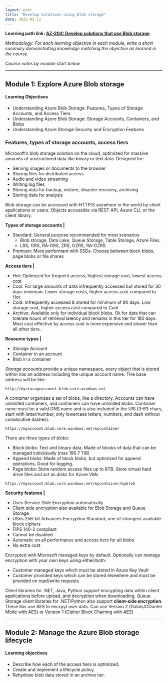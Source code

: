 ```yaml
---
layout: post
title: "Develop solutions using blob storage"
date: 2025-02-12
---
```


**Learning path link: [AZ-204: Develop solutions that use Blob storage](https://learn.microsoft.com/en-us/training/paths/develop-solutions-that-use-blob-storage/)**

*Methodology: For each learning objective in each module, write a short summary demonstrating knowledge matching the objective as learned in the course.*

*Course notes by module start below*

<hr/>

## Module 1: Explore Azure Blob storage

#### Learning Objectives

- Understanding Azure Blob Storage: Features, Types of Storage Accounts, and Access Tiers
- Understanding Azure Blob Storage: Storage Accounts, Containers, and Blobs
- Understanding Azure Storage Security and Encryption Features

### Features, types of storage accounts, access tiers

Microsoft's blob storage solution on the cloud, optimized for massive amounts of unstructured data like binary or text data. Designed for:

- Serving images or documents to the browser
- Storing files for distributed access
- Audio and video streaming
- Writing log files
- Storing data for backup, restore, disaster recovery, archiving
- Storing data for analysis

Blob storage can be accessed with HTTP/S anywhere in the world by client applications or users. Objects accessible via REST API, Azure CLI, or the client library.

**Types of storage accounts |**
- Standard: General purpose recommended for most scenarios
    - Blob storage, Data Lake, Queue Storage, Table Storage, Azure Files. 
    - LRS, GRS, RA-GRS, ZRS, GZRS, RA-GZRS
- Premium: More performant with SSDs. Choose between block blobs, page blobs or file shares

**Access tiers |**
- Hot: Optimized for frequent access, highest storage cost, lowest access cost
- Cool: For large amounts of data infrequently accessed but stored for 30 days minimum. Lower storage costs, higher access cost compared to Hot
- Cold: Infrequently accessed & stored for minimum of 90 days. Low storage cost, higher access cost compared to Cool
- Archive: Available only for individual block blobs. Ok for data that can tolerate hours of retrieval latency and remains in this tier for 180 days. Most cost effective by access cost is more expensive and slower than all other tiers.

**Resource types |** 
- Storage Account
- Container in an account
- Blob in a container

*Storage accounts* provide a unique namespace, every object that is stored within has an address including the unique account name. THe base address will be like:

`http://mystorageaccount.blob.core.windows.net`

A *container* organizes a set of blobs, like a directory. Accounts can have unlimited containers, and containers can have unlimited blobs. Container name must be a valid DNS name and is also included in the URI (3-63 chars, start with letter/number, only lowercase letters, numbers, and dash without consecutive dashes).

`https://myaccount.blob.core.windows.net/mycontainer`

There are three types of *blobs*:
- Block blobs: Text and binary data. Made of blocks of data that can be managed individually (max 190.7 TiB)
- Append blobs: Made of block blobs, but optimized for append operations. Good for logging.
- Page blobs: Store random access files up to 8TB. Store virtual hard drive files and act as disks for Azure VMs

`https://myaccount.blob.core.windows.net/mycontainer/myblob`

**Security features |**
- Uses Service-Side Encryption automatically
- Client side encryption also available for Blob Storage and Queue Storage
- USes 256-bit Advances Encryption Standard, one of strongest available block ciphers
- FIPS 140-2 compliant
- Cannot be disabled
- Automatic on all performance and access tiers for all blobs
- No extra cost

Encrypted with Microsoft managed keys by default. Optionally can manage encryption with your own keys using either/both:
- Customer managed keys which must be stored in Azure Key Vault
- Customer provided keys which can be stored elsewhere and must be provided on read/write requests

Client libraries for .NET, Java, Python support encrypting data within client applications before upload, and decryption when downloading. Queue Storage client libraries for .NET/Python also support **client-side encryption**. These libs use AES to encrpyt user data. Can use Version 2 (Galois/COunter Mode with AES) or Version 1 (Cipher Block Chaining with AES)

<hr/>

## Module 2: Manage the Azure Blob storage lifecycle

#### Learning objectives

- Describe how each of the access tiers is optimized.
- Create and implement a lifecycle policy.
- Rehydrate blob data stored in an archive tier.